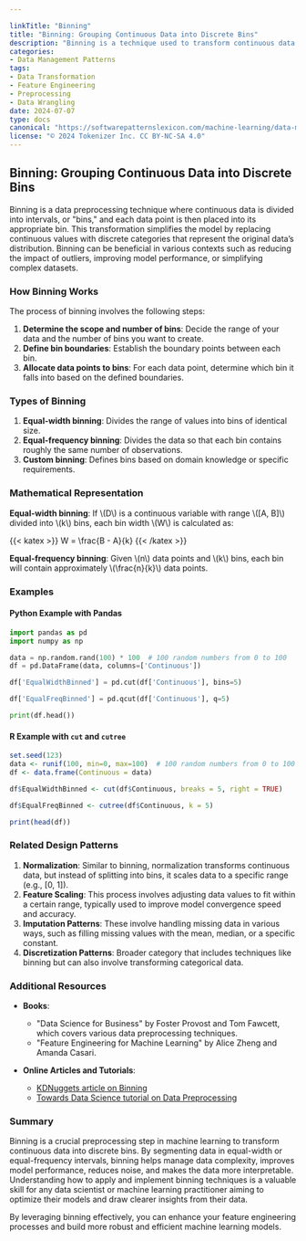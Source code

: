```yaml
---

linkTitle: "Binning"
title: "Binning: Grouping Continuous Data into Discrete Bins"
description: "Binning is a technique used to transform continuous data variables into discrete bins. This process can facilitate the analysis and improve the performance of machine learning models by reducing noise and creating a simpler representation of the data."
categories:
- Data Management Patterns
tags:
- Data Transformation
- Feature Engineering
- Preprocessing
- Data Wrangling
date: 2024-07-07
type: docs
canonical: "https://softwarepatternslexicon.com/machine-learning/data-management-patterns/data-transformation/binning"
license: "© 2024 Tokenizer Inc. CC BY-NC-SA 4.0"
---
```


## Binning: Grouping Continuous Data into Discrete Bins

Binning is a data preprocessing technique where continuous data is divided into intervals, or "bins," and each data point is then placed into its appropriate bin. This transformation simplifies the model by replacing continuous values with discrete categories that represent the original data’s distribution. Binning can be beneficial in various contexts such as reducing the impact of outliers, improving model performance, or simplifying complex datasets.

### How Binning Works

The process of binning involves the following steps:
1. **Determine the scope and number of bins**: Decide the range of your data and the number of bins you want to create.
2. **Define bin boundaries**: Establish the boundary points between each bin.
3. **Allocate data points to bins**: For each data point, determine which bin it falls into based on the defined boundaries.

### Types of Binning

1. **Equal-width binning**: Divides the range of values into bins of identical size.
2. **Equal-frequency binning**: Divides the data so that each bin contains roughly the same number of observations.
3. **Custom binning**: Defines bins based on domain knowledge or specific requirements.

### Mathematical Representation

**Equal-width binning**: If \\(D\\) is a continuous variable with range \\([A, B]\\) divided into \\(k\\) bins, each bin width \\(W\\) is calculated as:

{{< katex >}} W = \frac{B - A}{k} {{< /katex >}}

**Equal-frequency binning**: Given \\(n\\) data points and \\(k\\) bins, each bin will contain approximately \\(\frac{n}{k}\\) data points.

### Examples

#### Python Example with Pandas

```python
import pandas as pd
import numpy as np

data = np.random.rand(100) * 100  # 100 random numbers from 0 to 100
df = pd.DataFrame(data, columns=['Continuous'])

df['EqualWidthBinned'] = pd.cut(df['Continuous'], bins=5)

df['EqualFreqBinned'] = pd.qcut(df['Continuous'], q=5)

print(df.head())
```

#### R Example with `cut` and `cutree`

```r
set.seed(123)
data <- runif(100, min=0, max=100)  # 100 random numbers from 0 to 100
df <- data.frame(Continuous = data)

df$EqualWidthBinned <- cut(df$Continuous, breaks = 5, right = TRUE)

df$EqualFreqBinned <- cutree(df$Continuous, k = 5)

print(head(df))
```

### Related Design Patterns

1. **Normalization**: Similar to binning, normalization transforms continuous data, but instead of splitting into bins, it scales data to a specific range (e.g., [0, 1]).
2. **Feature Scaling**: This process involves adjusting data values to fit within a certain range, typically used to improve model convergence speed and accuracy.
3. **Imputation Patterns**: These involve handling missing data in various ways, such as filling missing values with the mean, median, or a specific constant.
4. **Discretization Patterns**: Broader category that includes techniques like binning but can also involve transforming categorical data.

### Additional Resources

- **Books**:
  - "Data Science for Business" by Foster Provost and Tom Fawcett, which covers various data preprocessing techniques.
  - "Feature Engineering for Machine Learning" by Alice Zheng and Amanda Casari.
  
- **Online Articles and Tutorials**:
  - [KDNuggets article on Binning](https://www.kdnuggets.com/2020/04/binning-continuous-heartbeat-data.html)
  - [Towards Data Science tutorial on Data Preprocessing](https://towardsdatascience.com/data-preprocessing-techniques-you-should-know-96a1edb5a15e)

### Summary

Binning is a crucial preprocessing step in machine learning to transform continuous data into discrete bins. By segmenting data in equal-width or equal-frequency intervals, binning helps manage data complexity, improves model performance, reduces noise, and makes the data more interpretable. Understanding how to apply and implement binning techniques is a valuable skill for any data scientist or machine learning practitioner aiming to optimize their models and draw clearer insights from their data.

By leveraging binning effectively, you can enhance your feature engineering processes and build more robust and efficient machine learning models.
